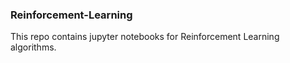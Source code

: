 ### Reinforcement-Learning
This repo contains jupyter notebooks for Reinforcement Learning algorithms. 
